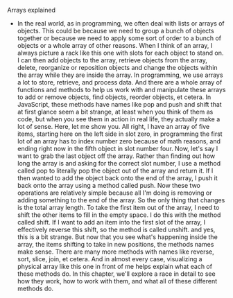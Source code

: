 Arrays explained
- In the real world, as in programming, we often deal with lists or arrays of objects. This could be because we need to group a bunch of objects together or because we need to apply some sort of order to a bunch of objects or a whole array of other reasons. When I think of an array, I always picture a rack like this one with slots for each object to stand on. I can then add objects to the array, retrieve objects from the array, delete, reorganize or reposition objects and change the objects within the array while they are inside the array. In programming, we use arrays a lot to store, retrieve, and process data. And there are a whole array of functions and methods to help us work with and manipulate these arrays to add or remove objects, find objects, reorder objects, et cetera. In JavaScript, these methods have names like pop and push and shift that at first glance seem a bit strange, at least when you think of them as code, but when you see them in action in real life, they actually make a lot of sense. Here, let me show you. All right, I have an array of five items, starting here on the left side in slot zero, in programming the first lot of an array has to index number zero because of math reasons, and ending right now in the fifth object in slot number four. Now, let's say I want to grab the last object off the array. Rather than finding out how long the array is and asking for the correct slot number, I use a method called pop to literally pop the object out of the array and return it. If I then wanted to add the object back onto the end of the array, I push it back onto the array using a method called push. Now these two operations are relatively simple because all I'm doing is removing or adding something to the end of the array. So the only thing that changes is the total array length. To take the first item out of the array, I need to shift the other items to fill in the empty space. I do this with the method called shift. If I want to add an item into the first slot of the array, I effectively reverse this shift, so the method is called unshift. and yes, this is a bit strange. But now that you see what's happening inside the array, the items shifting to take in new positions, the methods names make sense. There are many more methods with names like reverse, sort, slice, join, et cetera. And in almost every case, visualizing a physical array like this one in front of me helps explain what each of these methods do. In this chapter, we'll explore a race in detail to see how they work, how to work with them, and what all of these different methods do.